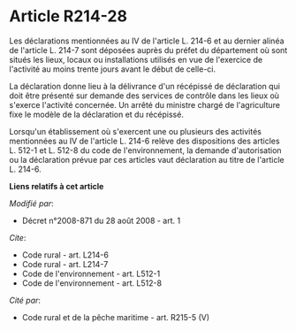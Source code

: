 # Article R214-28

Les déclarations mentionnées au IV de l'article L. 214-6 et au dernier alinéa de l'article L. 214-7 sont déposées auprès du
préfet du département où sont situés les lieux, locaux ou installations utilisés en vue de l'exercice de l'activité au moins
trente jours avant le début de celle-ci. 

La déclaration donne lieu à la délivrance d'un récépissé de déclaration qui doit être présenté sur demande des services de
contrôle dans les lieux où s'exerce l'activité concernée. Un arrêté du ministre chargé de l'agriculture fixe le modèle de la
déclaration et du récépissé. 

Lorsqu'un établissement où s'exercent une ou plusieurs des activités mentionnées au IV de l'article L. 214-6 relève des
dispositions des articles L. 512-1 et L. 512-8 du code de l'environnement, la demande d'autorisation ou la déclaration prévue
par ces articles vaut déclaration au titre de l'article L. 214-6.

**Liens relatifs à cet article**

_Modifié par_:

  - Décret n°2008-871 du 28 août 2008 - art. 1

_Cite_:

  - Code rural - art. L214-6
  - Code rural - art. L214-7
  - Code de l'environnement - art. L512-1
  - Code de l'environnement - art. L512-8

_Cité par_:

  - Code rural et de la pêche maritime - art. R215-5 (V)
